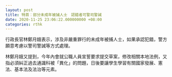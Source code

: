```yaml
---
layout: post
title: 特首︰部分未成年被捕人士　認錯者可警司警誡
date: 2020-11-25 23:06:22.000000000 +08:00
categories: rthk
---
```


行政長官林鄭月娥表示，涉及非嚴重罪行的未成年被捕人士，如果承認犯錯，警方願意考慮以警司警誡等方式處理。

林鄭月娥又提到，今年內會就公職人員宣誓要求提交草案，修改相關本地法例，又指必須糾正過去通識科被「異化」的問題，日後要讓學生學習有關國家發展、憲法、基本法及法治等元素。
